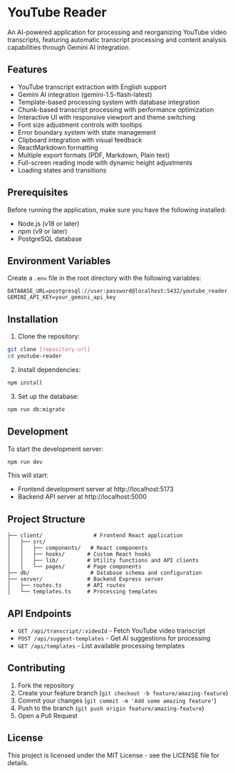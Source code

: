 # YouTube Reader

An AI-powered application for processing and reorganizing YouTube video transcripts, featuring automatic transcript processing and content analysis capabilities through Gemini AI integration.

## Features

- YouTube transcript extraction with English support
- Gemini AI integration (gemini-1.5-flash-latest)
- Template-based processing system with database integration
- Chunk-based transcript processing with performance optimization
- Interactive UI with responsive viewport and theme switching
- Font size adjustment controls with tooltips
- Error boundary system with state management
- Clipboard integration with visual feedback
- ReactMarkdown formatting
- Multiple export formats (PDF, Markdown, Plain text)
- Full-screen reading mode with dynamic height adjustments
- Loading states and transitions

## Prerequisites

Before running the application, make sure you have the following installed:
- Node.js (v18 or later)
- npm (v9 or later)
- PostgreSQL database

## Environment Variables

Create a `.env` file in the root directory with the following variables:

```env
DATABASE_URL=postgresql://user:password@localhost:5432/youtube_reader
GEMINI_API_KEY=your_gemini_api_key
```

## Installation

1. Clone the repository:
```bash
git clone [repository-url]
cd youtube-reader
```

2. Install dependencies:
```bash
npm install
```

3. Set up the database:
```bash
npm run db:migrate
```

## Development

To start the development server:

```bash
npm run dev
```

This will start:
- Frontend development server at http://localhost:5173
- Backend API server at http://localhost:5000

## Project Structure

```
├── client/                # Frontend React application
│   ├── src/
│   │   ├── components/   # React components
│   │   ├── hooks/       # Custom React hooks
│   │   ├── lib/         # Utility functions and API clients
│   │   └── pages/       # Page components
├── db/                   # Database schema and configuration
├── server/              # Backend Express server
│   ├── routes.ts        # API routes
│   └── templates.ts     # Processing templates
```

## API Endpoints

- `GET /api/transcript/:videoId` - Fetch YouTube video transcript
- `POST /api/suggest-templates` - Get AI suggestions for processing
- `GET /api/templates` - List available processing templates

## Contributing

1. Fork the repository
2. Create your feature branch (`git checkout -b feature/amazing-feature`)
3. Commit your changes (`git commit -m 'Add some amazing feature'`)
4. Push to the branch (`git push origin feature/amazing-feature`)
5. Open a Pull Request

## License

This project is licensed under the MIT License - see the LICENSE file for details.
